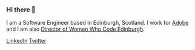 ### Hi there 👋

I am a Software Engineer based in Edinburgh, Scotland. I work for [Adobe](https://github.com/adobe) and I am also [Director of Women Who Code Edinburgh](https://www.womenwhocode.com/edinburgh).

[LinkedIn](https://www.linkedin.com/in/leasavage/)
[Twitter](https://twitter.com/lesavage)

<!--
**lesavage/lesavage** is a ✨ _special_ ✨ repository because its `README.md` (this file) appears on your GitHub profile.

Here are some ideas to get you started:

- 🔭 I’m currently working on ...
- 🌱 I’m currently learning ...
- 👯 I’m looking to collaborate on ...
- 🤔 I’m looking for help with ...
- 💬 Ask me about ...
- 📫 How to reach me: ...
- 😄 Pronouns: ...
- ⚡ Fun fact: ...
-->
